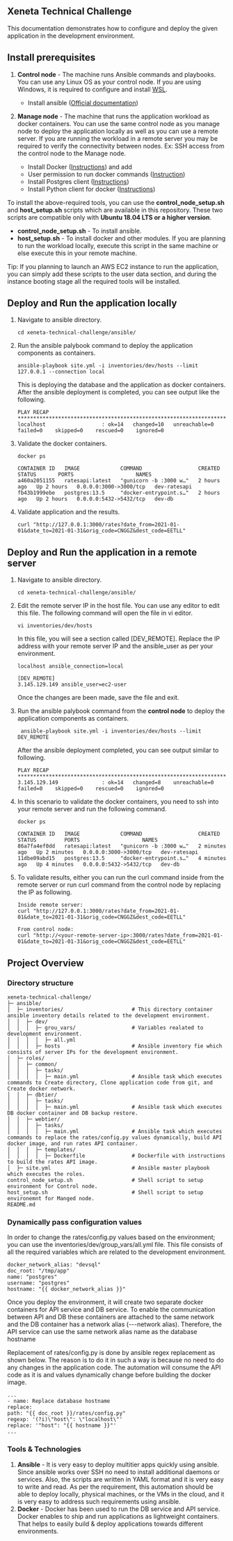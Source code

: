 ## Xeneta Technical Challenge

This documentation demonstrates how to configure and deploy the given application in the development environment.

## Install prerequisites

 1. **Control node** - The machine runs Ansible commands and playbooks. You can use any Linux OS as your control node. If you are using Windows, it is required to configure and install [WSL](https://docs.microsoft.com/en-us/windows/wsl/install). 
 
	 - Install ansible ([Official documentation](https://docs.ansible.com/ansible/latest/installation_guide/intro_installation.html))
	 
 2. **Manage node** - The machine that runs the application workload as docker containers. You can use the same control node as you manage node to deploy the application locally as well as you can use a remote server. If you are running the workload in a remote server you may be required to verify the connectivity between nodes. Ex: SSH access from the control node to the Manage node. 
	 
	 - Install Docker ([Instructions](https://docs.docker.com/engine/install/centos/)) and add 
	 - User permission to run docker commands ([Instruction](https://docs.docker.com/engine/install/linux-postinstall/))
	 - Install Postgres client ([Instructions](https://www.postgresql.org/download/linux/redhat/)) 
	 - Install Python client for docker ([Instructions](https://pypi.org/project/docker-py/))

To install the above-required tools, you can use the **control_node_setup.sh** and **host_setup.sh** scripts which are available in this repository. These two scripts are compatible only with **Ubuntu 18.04 LTS or a higher version**.

 - **control_node_setup.sh** - To install ansible.
 - **host_setup.sh** - To install docker and other modules. If you are planning to run the workload locally, execute this script in the same machine or else execute this in your remote machine. 

Tip: If you planning to launch an AWS EC2 instance to run the application, you can simply add these scripts to the user data section, and during the instance booting stage all the required tools will be installed.



## Deploy and Run the application locally

1. Navigate to ansible directory.
	```
	cd xeneta-technical-challenge/ansible/
	```
2. Run the ansible palybook command to deploy the application components as containers. 
	```
	ansible-playbook site.yml -i inventories/dev/hosts --limit 127.0.0.1 --connection local
	```
	This is deploying the database and the application as docker containers. After the ansible deployment is completed, you can see output like the following.
	```
	PLAY RECAP ************************************************************************************
	localhost                  : ok=14   changed=10   unreachable=0    failed=0    skipped=0    rescued=0    ignored=0
	```
3. Validate the docker containers.
	```
	docker ps
	
	CONTAINER ID   IMAGE             COMMAND                  CREATED       STATUS       PORTS                    NAMES
	a460a2051155   ratesapi:latest   "gunicorn -b :3000 w…"   2 hours ago   Up 2 hours   0.0.0.0:3000->3000/tcp   dev-ratesapi
	fb43b1999ebe   postgres:13.5     "docker-entrypoint.s…"   2 hours ago   Up 2 hours   0.0.0.0:5432->5432/tcp   dev-db
	```
4. Validate application and the results. 
	```
	curl "http://127.0.0.1:3000/rates?date_from=2021-01-01&date_to=2021-01-31&orig_code=CNGGZ&dest_code=EETLL" 
	```


## Deploy and Run the application in a remote server

1. Navigate to ansible directory.
	```
	cd xeneta-technical-challenge/ansible/
	```
2. Edit the remote server IP in the host file. You can use any editor to edit this file. The following command will open the file in vi editor.
	```
	vi inventories/dev/hosts
	```
	In this file, you will see a section called [DEV_REMOTE]. Replace the IP address with your remote server IP and the ansible_user as per your environment.
	```
	localhost ansible_connection=local
  
	[DEV_REMOTE]
	3.145.129.149 ansible_user=ec2-user
	```
	Once the changes are been made, save the file and exit.

3. Run the ansible palybook command from the **control node** to deploy the application components as containers. 
	```
	 ansible-playbook site.yml -i inventories/dev/hosts --limit DEV_REMOTE
	```
	After the ansible deployment completed, you can see output similar to following.
	```
	PLAY RECAP ************************************************************************************************
	3.145.129.149              : ok=14   changed=8    unreachable=0    failed=0    skipped=0    rescued=0    ignored=0
	```

3. In this scenario to validate the docker containers, you need to ssh into your remote server and run the following command.
	```
	docker ps
	
	CONTAINER ID   IMAGE             COMMAND                  CREATED         STATUS         PORTS                    NAMES
	86a7fa4ef0dd   ratesapi:latest   "gunicorn -b :3000 w…"   2 minutes ago   Up 2 minutes   0.0.0.0:3000->3000/tcp   dev-ratesapi
	11dbe09abd15   postgres:13.5     "docker-entrypoint.s…"   4 minutes ago   Up 4 minutes   0.0.0.0:5432->5432/tcp   dev-db
	
	```
4. To validate results, either you can run the curl command inside from the remote server or run curl command from the control node by replacing the IP as following. 
	```
	Inside remote server: 
	curl "http://127.0.0.1:3000/rates?date_from=2021-01-01&date_to=2021-01-31&orig_code=CNGGZ&dest_code=EETLL" 
	
	From control node: 
	curl "http://<your-remote-server-ip>:3000/rates?date_from=2021-01-01&date_to=2021-01-31&orig_code=CNGGZ&dest_code=EETLL"
	```

## Project Overview

### Directory structure 
```
xeneta-technical-challenge/
├─ ansible/
│  ├─ inventories/						# This directory container ansible inventory details related to the development environment.
│  │  ├─ dev/							
│  │  │  ├─ grou_vars/					# Variables realated to development environment.
│  │  │  │  ├─ all.yml					
│  │  │  ├─ hosts						# Ansible inventory fie which consists of server IPs for the development environment.
│  ├─ roles/
│  │  ├─ common/
│  │  │  ├─ tasks/
│  │  │  │  ├─ main.yml					# Ansible task which executes commands to Create directory, Clone application code from git, and Create docker network.
│  │  ├─ dbtier/
│  │  │  ├─ tasks/
│  │  │  │  ├─ main.yml					# Ansible task which executes DB docker container and DB backup restore.
│  │  ├─ webtier/
│  │  │  ├─ tasks/
│  │  │  │  ├─ main.yml					# Ansible task which executes commands to replace the rates/config.py values dynamically, build API docker image, and run rates API container.
│  │  │  ├─ templates/
│  │  │  │  ├─ Dockerfile				# Dockerfile with instructions to build the rates API image.
│  ├─ site.yml							# Ansible master playbook which executes the roles.
control_node_setup.sh					# Shell script to setup environment for Control node.
host_setup.sh							# Shell script to setup environemnt for Manged node. 
README.md
```
### Dynamically pass configuration values
In order to change the rates/config.py values based on the environment; you can use the inventories/dev/group_vars/all.yml file. This file consists of all the required variables which are related to the development environment.
```
docker_network_alias: "devsql"
doc_root: "/tmp/app"
name: "postgres"
username: "postgres"
hostname: "{{ docker_network_alias }}"
```

Once you deploy the environment, it will create two separate docker containers for API service and DB service. To enable the communication between API and DB these containers are attached to the same network and the DB container has a network alias (---network alias). Therefore, the API service can use the same network alias name as the database hostname

Replacement of rates/config.py is done by ansible regex replacement as shown below. The reason is to do it in such a way is because no need to do any changes in the application code. The automation will consume the API code as it is and values dynamically change before building the docker image.
```
...
- name: Replace database hostname
replace:
path: "{{ doc_root }}/rates/config.py"
regexp: '(?i)\"host\": \"localhost\"'
replace: '"host": "{{ hostname }}"'
...
```

### Tools & Technologies 
1. **Ansible** - It is very easy to deploy multitier apps quickly using ansible. Since ansible works over SSH no need to install additional daemons or services. Also, the scripts are written in YAML format and it is very easy to write and read. As per the requirement, this automation should be able to deploy locally, physical machines, or the VMs in the cloud, and it is very easy to address such requirements using ansible.
2. **Docker** - Docker has been used to run the DB service and API service. Docker enables to ship and run applications as lightweight containers. That helps to easily build & deploy applications towards different environments.